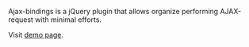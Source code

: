 Ajax-bindings is a jQuery plugin that allows organize performing AJAX-request with minimal efforts.

Visit [demo page](http://masterfri.org.ua/ajax-bindings/demo/).
